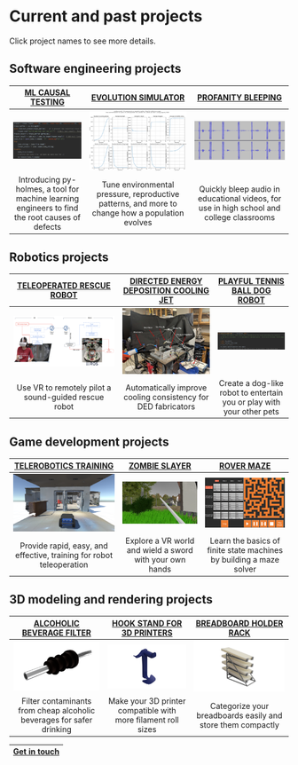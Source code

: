 # Current and past projects

Click project names to see more details.

## Software engineering projects
| [ML CAUSAL TESTING](https://wrenmcqueary.github.io/project_pages/ml_causal_testing)      | [EVOLUTION SIMULATOR](https://wrenmcqueary.github.io/project_pages/evolution_simulator) | [PROFANITY BLEEPING](https://wrenmcqueary.github.io/project_pages/profanity_bleeping)     |
| :---:        |    :----:   |          :---: |
| ![Code snippet](/images/projects/ml_causal_testing/code_snippet.png)   | ![Simulation results](/images/projects/evolution_simulator/simulation_results.png)        | ![Bleeped audio](/images/projects/profanity_bleeping/bleeped_audio.png)      |
| Introducing py-holmes, a tool for machine learning engineers to find the root causes of defects      | Tune environmental pressure, reproductive patterns, and more to change how a population evolves       | Quickly bleep audio in educational videos, for use in high school and college classrooms   |

## Robotics projects
| [TELEOPERATED RESCUE ROBOT](https://wrenmcqueary.github.io/project_pages/teleoperated_rescue_robot)      | [DIRECTED ENERGY DEPOSITION COOLING JET](https://wrenmcqueary.github.io/project_pages/directed_energy_deposition_cooling_jet) | [PLAYFUL TENNIS BALL DOG ROBOT](https://wrenmcqueary.github.io/project_pages/playful_tennis-ball_robot)     |
| :---:        |    :----:   |          :---: |
| ![VR system](/images/projects/teleoperated_rescue_robot/VR-system.png)   | ![Physical layout](/images/projects/directed_energy_deposition_cooling_jet/physical_layout.png)        | ![Code snippet](/images/projects/playful_tennis_ball_dog_robot/code_snippet.png)      |
| Use VR to remotely pilot a sound-guided rescue robot      | Automatically improve cooling consistency for DED fabricators       | Create a dog-like robot to entertain you or play with your other pets   |

## Game development projects
| [TELEROBOTICS TRAINING](https://wrenmcqueary.github.io/project_pages/telerobotics_training)      | [ZOMBIE SLAYER](https://wrenmcqueary.github.io/project_pages/zombie_slayer) | [ROVER MAZE](https://wrenmcqueary.github.io/project_pages/rover_maze)     |
| :---:        |    :----:   |          :---: |
| ![Behind Husky](/images/projects/telerobotics_training/behind_husky.png)   | ![Zombie Slayer screenshot 2](/images/projects/zombie_slayer/zombie_slayer_screenshot_2.png)        | ![Game start condition](/images/projects/rover_maze/game_start_condition.png)      |
| Provide rapid, easy, and effective, training for robot teleoperation      | Explore a VR world and wield a sword with your own hands       | Learn the basics of finite state machines by building a maze solver   |

## 3D modeling and rendering projects
| [ALCOHOLIC BEVERAGE FILTER](https://wrenmcqueary.github.io/project_pages/alcoholic_beverage_filter)      | [HOOK STAND FOR 3D PRINTERS](https://wrenmcqueary.github.io/project_pages/hook_stand_for_3D_printers) | [BREADBOARD HOLDER RACK](https://wrenmcqueary.github.io/project_pages/breadboard_holder_rack)     |
| :---:        |    :----:   |          :---: |
| ![render0](/images/projects/alcoholic_beverage_filter/render_0.png)   | ![Transparent background](/images/projects/hook_stand_for_3D_printers/transparent_background.png)        | ![Transparent background](/images/projects/breadboard_holder_rack/transparent_background.png)      |
| Filter contaminants from cheap alcoholic beverages for safer drinking      | Make your 3D printer compatible with more filament roll sizes       | Categorize your breadboards easily and store them compactly   |

| [Get in touch](https://wrenmcqueary.github.io/contact)      |
| :---:        |
